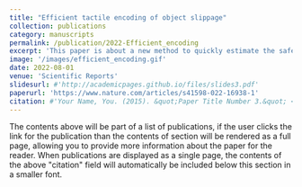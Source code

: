 ```yaml
---
title: "Efficient tactile encoding of object slippage"
collection: publications
category: manuscripts
permalink: /publication/2022-Efficient_encoding
excerpt: 'This paper is about a new method to quickly estimate the safety margin before an object starts to slip.'
image: '/images/efficient_encoding.gif'
date: 2022-08-01
venue: 'Scientific Reports'
slidesurl: #'http://academicpages.github.io/files/slides3.pdf'
paperurl: 'https://www.nature.com/articles/s41598-022-16938-1'
citation: #'Your Name, You. (2015). &quot;Paper Title Number 3.&quot; <i>Journal 1</i>. 1(3).'
---
```


The contents above will be part of a list of publications, if the user clicks the link for the publication than the contents of section will be rendered as a full page, allowing you to provide more information about the paper for the reader. When publications are displayed as a single page, the contents of the above "citation" field will automatically be included below this section in a smaller font.
